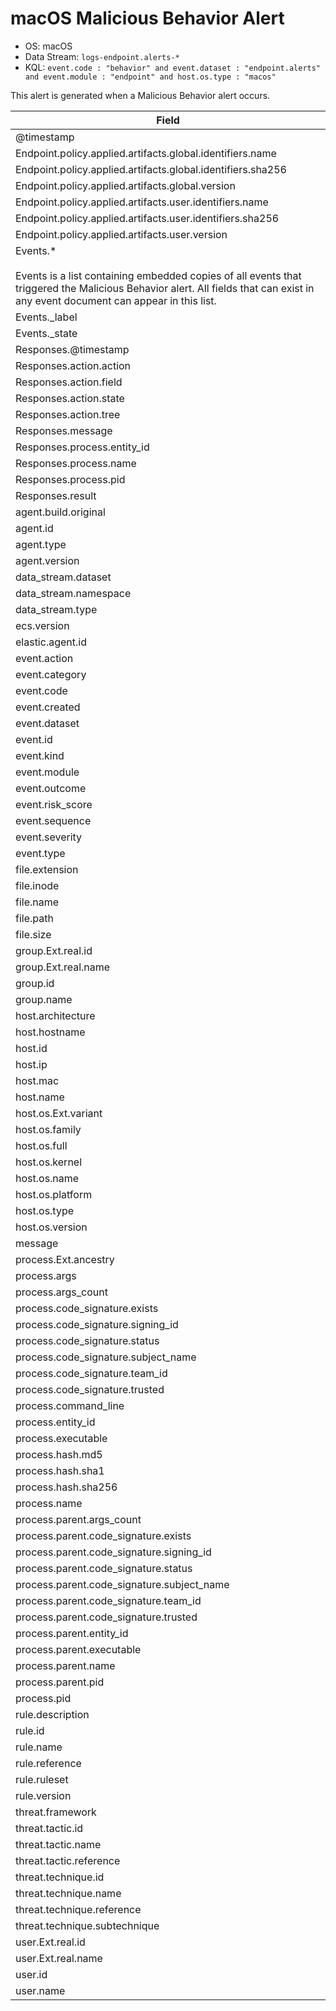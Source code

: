 # macOS Malicious Behavior Alert

- OS: macOS
- Data Stream: `logs-endpoint.alerts-*`
- KQL: `event.code : "behavior" and event.dataset : "endpoint.alerts" and event.module : "endpoint" and host.os.type : "macos"`

This alert is generated when a Malicious Behavior alert occurs.


| Field |
|---|
| @timestamp |
| Endpoint.policy.applied.artifacts.global.identifiers.name |
| Endpoint.policy.applied.artifacts.global.identifiers.sha256 |
| Endpoint.policy.applied.artifacts.global.version |
| Endpoint.policy.applied.artifacts.user.identifiers.name |
| Endpoint.policy.applied.artifacts.user.identifiers.sha256 |
| Endpoint.policy.applied.artifacts.user.version |
| Events.*<br /><br />Events is a list containing embedded copies of all events that triggered the Malicious Behavior alert. All fields that can exist in any event document can appear in this list. |
| Events._label |
| Events._state |
| Responses.@timestamp |
| Responses.action.action |
| Responses.action.field |
| Responses.action.state |
| Responses.action.tree |
| Responses.message |
| Responses.process.entity_id |
| Responses.process.name |
| Responses.process.pid |
| Responses.result |
| agent.build.original |
| agent.id |
| agent.type |
| agent.version |
| data_stream.dataset |
| data_stream.namespace |
| data_stream.type |
| ecs.version |
| elastic.agent.id |
| event.action |
| event.category |
| event.code |
| event.created |
| event.dataset |
| event.id |
| event.kind |
| event.module |
| event.outcome |
| event.risk_score |
| event.sequence |
| event.severity |
| event.type |
| file.extension |
| file.inode |
| file.name |
| file.path |
| file.size |
| group.Ext.real.id |
| group.Ext.real.name |
| group.id |
| group.name |
| host.architecture |
| host.hostname |
| host.id |
| host.ip |
| host.mac |
| host.name |
| host.os.Ext.variant |
| host.os.family |
| host.os.full |
| host.os.kernel |
| host.os.name |
| host.os.platform |
| host.os.type |
| host.os.version |
| message |
| process.Ext.ancestry |
| process.args |
| process.args_count |
| process.code_signature.exists |
| process.code_signature.signing_id |
| process.code_signature.status |
| process.code_signature.subject_name |
| process.code_signature.team_id |
| process.code_signature.trusted |
| process.command_line |
| process.entity_id |
| process.executable |
| process.hash.md5 |
| process.hash.sha1 |
| process.hash.sha256 |
| process.name |
| process.parent.args_count |
| process.parent.code_signature.exists |
| process.parent.code_signature.signing_id |
| process.parent.code_signature.status |
| process.parent.code_signature.subject_name |
| process.parent.code_signature.team_id |
| process.parent.code_signature.trusted |
| process.parent.entity_id |
| process.parent.executable |
| process.parent.name |
| process.parent.pid |
| process.pid |
| rule.description |
| rule.id |
| rule.name |
| rule.reference |
| rule.ruleset |
| rule.version |
| threat.framework |
| threat.tactic.id |
| threat.tactic.name |
| threat.tactic.reference |
| threat.technique.id |
| threat.technique.name |
| threat.technique.reference |
| threat.technique.subtechnique |
| user.Ext.real.id |
| user.Ext.real.name |
| user.id |
| user.name |

